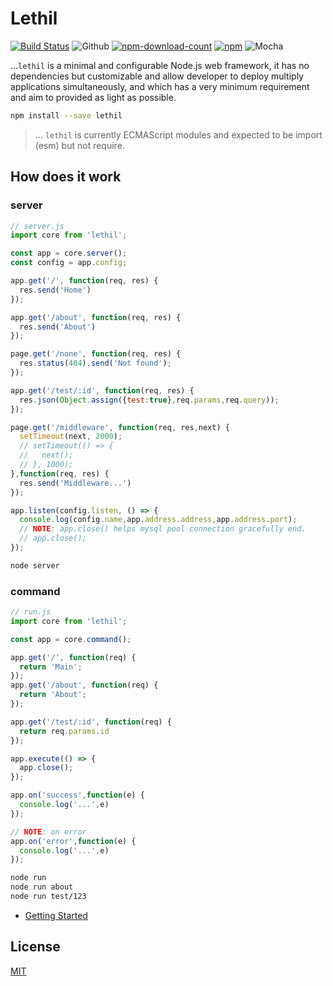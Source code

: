 # Lethil

[![Build Status][travis]][travis-url]
![Github][workflows]
[![npm-download-count]][npm-url]
[![npm][npm-version]][npm-url]
![Mocha][test-mocha]

...`lethil` is a minimal and configurable Node.js web framework, it has no dependencies but customizable and allow developer to deploy multiply applications simultaneously, and which has a very minimum requirement and aim to provided as light as possible.

```bash
npm install --save lethil
```

> ... `lethil` is currently ECMAScript modules and expected to be import (esm) but not require.

## How does it work

### server

```js
// server.js
import core from 'lethil';

const app = core.server();
const config = app.config;

app.get('/', function(req, res) {
  res.send('Home')
});

app.get('/about', function(req, res) {
  res.send('About')
});

page.get('/none', function(req, res) {
  res.status(404).send('Not found');
});

app.get('/test/:id', function(req, res) {
  res.json(Object.assign({test:true},req.params,req.query));
});

page.get('/middleware', function(req, res,next) {
  setTimeout(next, 2000);
  // setTimeout(() => {
  //   next();
  // }, 1000);
},function(req, res) {
  res.send('Middleware...')
});

app.listen(config.listen, () => {
  console.log(config.name,app.address.address,app.address.port);
  // NOTE: app.close() helps mysql pool connection gracefully end.
  // app.close();
});

```

```bash
node server
```

### command

```js
// run.js
import core from 'lethil';

const app = core.command();

app.get('/', function(req) {
  return 'Main';
});
app.get('/about', function(req) {
  return 'About';
});

app.get('/test/:id', function(req) {
  return req.params.id
});

app.execute(() => {
  app.close();
});

app.on('success',function(e) {
  console.log('...',e)
});

// NOTE: on error
app.on('error',function(e) {
  console.log('...',e)
});

```

```bash
node run
node run about
node run test/123
```

- [Getting Started](Getting-Started.md#getting-started)

## License

[MIT](LICENSE)

[test-mocha]: https://img.shields.io/badge/test-mocha-green.svg?longCache=true
[travis]: https://travis-ci.com/khensolomon/lethil.svg
[travis-url]: https://www.travis-ci.com/github/khensolomon/lethil
[npm-download-count]: https://img.shields.io/npm/dt/lethil.svg
[npm-url]: https://www.npmjs.com/package/lethil
[npm-version]: https://img.shields.io/npm/v/lethil.svg
[workflows]: https://github.com/khensolomon/lethil/workflows/Node/badge.svg
